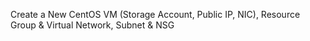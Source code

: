 Create a New CentOS VM (Storage Account, Public IP, NIC), Resource Group & Virtual Network, Subnet & NSG